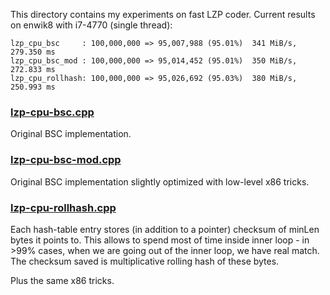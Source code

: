 
This directory contains my experiments on fast LZP coder. Current results on enwik8 with i7-4770 (single thread):
```
lzp_cpu_bsc     : 100,000,000 => 95,007,988 (95.01%)  341 MiB/s,  279.350 ms
lzp_cpu_bsc_mod : 100,000,000 => 95,014,452 (95.01%)  350 MiB/s,  272.833 ms
lzp_cpu_rollhash: 100,000,000 => 95,026,692 (95.03%)  380 MiB/s,  250.993 ms
```

### [lzp-cpu-bsc.cpp](lzp-cpu-bsc.cpp)

Original BSC implementation.

### [lzp-cpu-bsc-mod.cpp](lzp-cpu-bsc-mod.cpp)

Original BSC implementation slightly optimized with low-level x86 tricks.

### [lzp-cpu-rollhash.cpp](lzp-cpu-rollhash.cpp)

Each hash-table entry stores (in addition to a pointer) checksum of minLen bytes it points to.
This allows to spend most of time inside inner loop - in >99% cases, when we are going out
of the inner loop, we have real match. The checksum saved is multiplicative rolling hash
of these bytes.

Plus the same x86 tricks.
